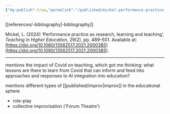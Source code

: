 ```yaml
---
{"dg-publish":true,"permalink":"/published/mickel-performance-practice-as-research-learning-teaching/"}
---
```


[[references/-bibliography\|-bibliography]]

Mickel, L. (2024) ‘Performance practice as research, learning and teaching’, _Teaching in Higher Education_, 29(2), pp. 489–501. Available at: [https://doi.org/10.1080/13562517.2021.2000385](https://doi.org/10.1080/13562517.2021.2000385).

---
mentions the impact of Covid on teaching, which got me thinking:
what lessons are there to learn from Covid that can inform and feed into approaches and responses to AI integration into education?

mentions different types of [[published/improv\|improv]] in the educational sphere
- role-play
- collective improvisation ('Forum Theatre')